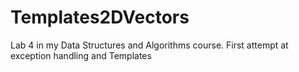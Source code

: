 # Templates2DVectors
Lab 4 in my Data Structures and Algorithms course. First attempt at exception handling and Templates
